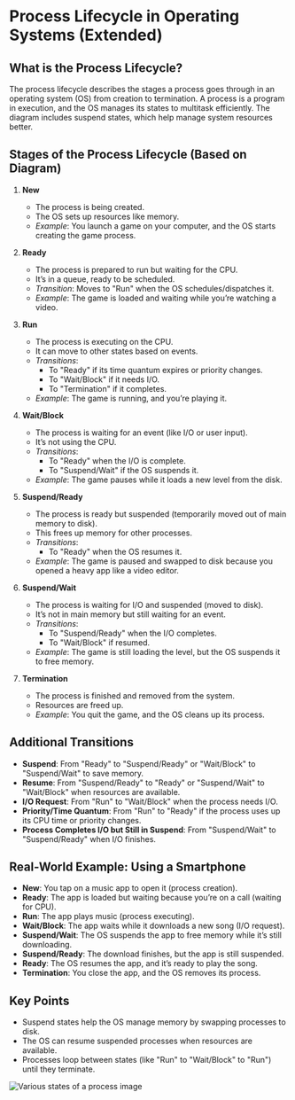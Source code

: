 # Process Lifecycle in Operating Systems (Extended)

## What is the Process Lifecycle?
The process lifecycle describes the stages a process goes through in an operating system (OS) from creation to termination. A process is a program in execution, and the OS manages its states to multitask efficiently. The diagram includes suspend states, which help manage system resources better.

## Stages of the Process Lifecycle (Based on Diagram)
1. **New**
   - The process is being created.
   - The OS sets up resources like memory.
   - *Example*: You launch a game on your computer, and the OS starts creating the game process.

2. **Ready**
   - The process is prepared to run but waiting for the CPU.
   - It’s in a queue, ready to be scheduled.
   - *Transition*: Moves to "Run" when the OS schedules/dispatches it.
   - *Example*: The game is loaded and waiting while you’re watching a video.

3. **Run**
   - The process is executing on the CPU.
   - It can move to other states based on events.
   - *Transitions*:
     - To "Ready" if its time quantum expires or priority changes.
     - To "Wait/Block" if it needs I/O.
     - To "Termination" if it completes.
   - *Example*: The game is running, and you’re playing it.

4. **Wait/Block**
   - The process is waiting for an event (like I/O or user input).
   - It’s not using the CPU.
   - *Transitions*:
     - To "Ready" when the I/O is complete.
     - To "Suspend/Wait" if the OS suspends it.
   - *Example*: The game pauses while it loads a new level from the disk.

5. **Suspend/Ready**
   - The process is ready but suspended (temporarily moved out of main memory to disk).
   - This frees up memory for other processes.
   - *Transitions*:
     - To "Ready" when the OS resumes it.
   - *Example*: The game is paused and swapped to disk because you opened a heavy app like a video editor.

6. **Suspend/Wait**
   - The process is waiting for I/O and suspended (moved to disk).
   - It’s not in main memory but still waiting for an event.
   - *Transitions*:
     - To "Suspend/Ready" when the I/O completes.
     - To "Wait/Block" if resumed.
   - *Example*: The game is still loading the level, but the OS suspends it to free memory.

7. **Termination**
   - The process is finished and removed from the system.
   - Resources are freed up.
   - *Example*: You quit the game, and the OS cleans up its process.

## Additional Transitions
- **Suspend**: From "Ready" to "Suspend/Ready" or "Wait/Block" to "Suspend/Wait" to save memory.
- **Resume**: From "Suspend/Ready" to "Ready" or "Suspend/Wait" to "Wait/Block" when resources are available.
- **I/O Request**: From "Run" to "Wait/Block" when the process needs I/O.
- **Priority/Time Quantum**: From "Run" to "Ready" if the process uses up its CPU time or priority changes.
- **Process Completes I/O but Still in Suspend**: From "Suspend/Wait" to "Suspend/Ready" when I/O finishes.

## Real-World Example: Using a Smartphone
- **New**: You tap on a music app to open it (process creation).
- **Ready**: The app is loaded but waiting because you’re on a call (waiting for CPU).
- **Run**: The app plays music (process executing).
- **Wait/Block**: The app waits while it downloads a new song (I/O request).
- **Suspend/Wait**: The OS suspends the app to free memory while it’s still downloading.
- **Suspend/Ready**: The download finishes, but the app is still suspended.
- **Ready**: The OS resumes the app, and it’s ready to play the song.
- **Termination**: You close the app, and the OS removes its process.

## Key Points
- Suspend states help the OS manage memory by swapping processes to disk.
- The OS can resume suspended processes when resources are available.
- Processes loop between states (like "Run" to "Wait/Block" to "Run") until they terminate.

![Various states of a process image](https://cdn1.byjus.com/wp-content/uploads/2022/08/word-image-15.png)
